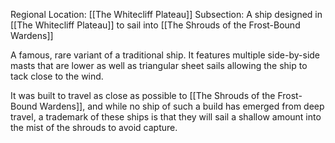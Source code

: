 Regional Location: [[The Whitecliff Plateau]]
Subsection: A ship designed in [[The Whitecliff Plateau]] to sail into [[The Shrouds of the Frost-Bound Wardens]]

A famous, rare variant of a traditional ship. It features multiple side-by-side masts that are lower as well as triangular sheet sails allowing the ship to tack close to the wind. 

It was built to travel as close as possible to [[The Shrouds of the Frost-Bound Wardens]], and while no ship of such a build has emerged from deep travel, a trademark of these ships is that they will sail a shallow amount into the mist of the shrouds to avoid capture. 